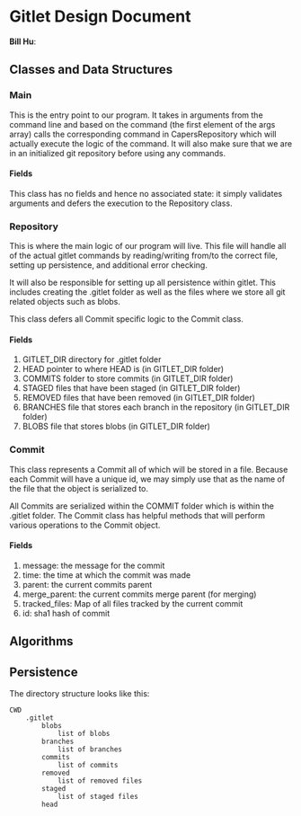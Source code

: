 # Gitlet Design Document

**Bill Hu**:

## Classes and Data Structures

### Main

This is the entry point to our program.
It takes in arguments from the command line and based on the command (the first element of the args array) calls the corresponding command in CapersRepository which will actually execute the logic of the command.
It will also make sure that we are in an initialized git repository before using any commands.

#### Fields

This class has no fields and hence no associated state: it simply validates arguments and defers the execution to the Repository class.

### Repository

This is where the main logic of our program will live.
This file will handle all of the actual gitlet commands by reading/writing from/to the correct file, setting up persistence, and additional error checking.

It will also be responsible for setting up all persistence within gitlet.
This includes creating the .gitlet folder as well as the files where we store all git related objects such as blobs.

This class defers all Commit specific logic to the Commit class.


#### Fields

1. GITLET_DIR directory for .gitlet folder
2. HEAD pointer to where HEAD is (in GITLET_DIR folder)
3. COMMITS folder to store commits (in GITLET_DIR folder)
4. STAGED files that have been staged (in GITLET_DIR folder)
5. REMOVED files that have been removed (in GITLET_DIR folder)
6. BRANCHES file that stores each branch in the repository (in GITLET_DIR folder)
7. BLOBS file that stores blobs (in GITLET_DIR folder)

### Commit

This class represents a Commit all of which will be stored in a file.
Because each Commit will have a unique id, we may simply use that as the name of the file that the object is serialized to.

All Commits are serialized within the COMMIT folder which is within the .gitlet folder.
The Commit class has helpful methods that will perform various operations to the Commit object.

#### Fields

1. message: the message for the commit
2. time: the time at which the commit was made
3. parent: the current commits parent
4. merge_parent: the current commits merge parent (for merging)
5. tracked_files: Map of all files tracked by the current commit
6. id: sha1 hash of commit

## Algorithms



## Persistence

The directory structure looks like this:

    CWD
        .gitlet
            blobs
                list of blobs
            branches
                list of branches
            commits
                list of commits
            removed
                list of removed files
            staged
                list of staged files
            head

